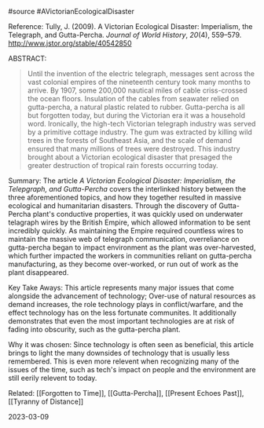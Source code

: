 #source #AVictorianEcologicalDisaster

Reference:
Tully, J. (2009). A Victorian Ecological Disaster: Imperialism, the Telegraph, and Gutta-Percha. _Journal of World History_, _20_(4), 559–579. http://www.jstor.org/stable/40542850

ABSTRACT:
>Until the invention of the electric telegraph, messages sent across the vast colonial empires of the nineteenth century took many months to arrive. By 1907, some 200,000 nautical miles of cable criss-crossed the ocean floors. Insulation of the cables from seawater relied on gutta-percha, a natural plastic related to rubber. Gutta-percha is all but forgotten today, but during the Victorian era it was a household word. Ironically, the high-tech Victorian telegraph industry was served by a primitive cottage industry. The gum was extracted by killing wild trees in the forests of Southeast Asia, and the scale of demand ensured that many millions of trees were destroyed. This industry brought about a Victorian ecological disaster that presaged the greater destruction of tropical rain forests occurring today.

Summary:
The article *A Victorian Ecological Disaster: Imperialism, the Telepgraph, and Gutta-Percha* covers the interlinked history between the three aforementioned topics, and how they together resulted in massive ecological and humanitarian disasters. Through the discovery of Gutta-Percha plant's conductive properties, it was quickly used on underwater telagraph wires by the British Empire, which allowed information to be sent incredibly quickly. As maintaining the Empire required countless wires to maintain the massive web of telegraph communication, overreliance on gutta-percha began to impact environment as the plant was over-harvested, which further impacted the workers in communities reliant on gutta-percha manufacturing, as they become over-worked, or run out of work as the plant disappeared.

Key Take Aways:
This article represents many major issues that come alongside the advancement of technology; Over-use of natural resources as demand increases, the role technology plays in conflict/warfare, and the effect technology has on the less fortunate communites. It additionally demonstrates that even the most important technologies are at risk of fading into obscurity, such as the gutta-percha plant.

Why it was chosen:
Since technology is often seen as beneficial, this article brings to light the many downsides of technology that is usually less remembered. This is even more relevent when recognizing many of the issues of the time, such as tech's impact on people and the environment are still eerily relevent to today.

Related:
[[Forgotten to Time]], [[Gutta-Percha]], [[Present Echoes Past]], [[Tyranny of Distance]]

2023-03-09

